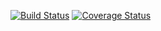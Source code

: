 [![Build Status](https://travis-ci.org/MuthomiMate/Shoppinglist.svg?branch=develop)](https://travis-ci.org/MuthomiMate/Shoppinglist)     [![Coverage Status](https://coveralls.io/repos/github/MuthomiMate/Shoppinglist/badge.svg?branch=develop)](https://coveralls.io/github/MuthomiMate/Shoppinglist)   
